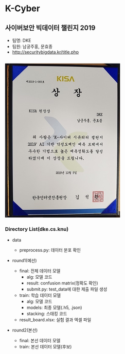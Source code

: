 # K-Cyber #
 

사이버보안 빅데이터 챌린지 2019
-------------


- 팀명: DKE
- 팀원: 남궁주홍, 문효종
- http://securitybigdata.kr/title.php

![result.jpg](./presentation/result.jpg) 
----------
### Directory List(dke.cs.knu)

- data
    -   preprocess.py: 데이터 분포 확인
- round1(예선)
    - final: 전체 데이터 모델
        - alg: 모델 코드
        - result: confusion matrix(정확도 확인)
        + submit.py: test_data에 대한 제출 파일 생성
    - train: 학습 데이터 모델   
        - alg: 모델 코드
        - models: 최종 모델(.h5, .json)
        - stacking: 스태킹 코드
    - result_board.xlsx: 실험 결과 엑셀 파일
    
- round2(본선)
    - final: 본선 데이터 모델
    - train: 본선 데이터 모델(후보)
    
    









